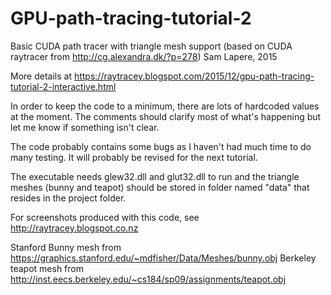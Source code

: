# GPU-path-tracing-tutorial-2
Basic CUDA path tracer with triangle mesh support (based on CUDA raytracer from http://cg.alexandra.dk/?p=278)
Sam Lapere, 2015

More details at https://raytracey.blogspot.com/2015/12/gpu-path-tracing-tutorial-2-interactive.html

In order to keep the code to a minimum, there are lots of hardcoded values at the moment. The comments should clarify most of what's happening but let me know if something isn't clear. 

The code probably contains some bugs as I haven't had much time to do many testing. It will probably be revised for the next tutorial.

The executable needs glew32.dll and glut32.dll to run and the triangle meshes (bunny and teapot) should be stored in folder named "data" that resides in the project folder.

For screenshots produced with this code, see http://raytracey.blogspot.co.nz

Stanford Bunny mesh from https://graphics.stanford.edu/~mdfisher/Data/Meshes/bunny.obj
Berkeley teapot mesh from http://inst.eecs.berkeley.edu/~cs184/sp09/assignments/teapot.obj
